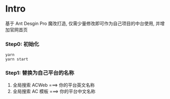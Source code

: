 # Intro

基于 Ant Desgin Pro 魔改打造, 仅需少量修改即可作为自己项目的中台使用, 并增加官网首页

### Step0: 初始化

```shell
yarn
yarn start
```

### Step1: 替换为自己平台的名称

1. 全局搜索 ACWeb ===> 你的平台英文名称
2. 全局搜索 AC 模板 ===> 你的平台中文名称
